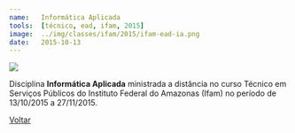 ```yaml
---
name:  	Informática Aplicada
tools: 	[técnico, ead, ifam, 2015]
image: 	../img/classes/ifam/2015/ifam-ead-ia.png
date: 	2015-10-13
---
```


![](../img/classes/ifam/2015/ifam-ead-ia.png)

Disciplina **Informática Aplicada** ministrada a distância no curso Técnico em Serviços Públicos do Instituto Federal do Amazonas (Ifam) no período de 13/10/2015 a 27/11/2015.

<p class="text-center">
	<a class="btn btn-outline-primary mt-1" href="{{ site.baseurl }}/classes/">Voltar</a>
</p>
